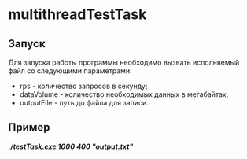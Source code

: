 # multithreadTestTask
## Запуск
Для запуска работы программы необходимо вызвать исполняемый файл со следующими параметрами:
- rps - количество запросов в секунду;
- dataVolume - количество необходимых данных в мегабайтах;
- outputFile - путь до файла для записи.
## Пример
***./testTask.exe 1000 400 "output.txt"***

